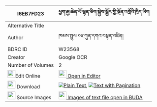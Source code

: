 |I6EB7FD23|ཕྱག་རྒྱ་ཆེན་པོ་ལྷན་ཅིག་སྐྱེས་སྦྱོར་གྱི་སྔོན་འགྲོའི་ཁྲིད་ཡིག 
| --- | --- 
|Alternative Title |
|Author| ཁམས་སྤྲུལ ༠༣་ཀུན་དགའ་བསྟན་འཛིན།
|BDRC ID | W23568
|Creator | Google OCR
|Number of Volumes| 2
|<img width="25" src="https://img.icons8.com/color/25/000000/edit-property.png">Edit Online| [<img width="25" src="https://avatars.githubusercontent.com/u/45091458?s=200&v=4"> Open in Editor](http://editor.openpecha.org/I6EB7FD23)
|<img width="25" src="https://img.icons8.com/fluent/48/000000/download-2.png"/>  Download | [![](https://img.icons8.com/color/20/000000/txt.png)Plain Text](https://github.com/Openpecha/I6EB7FD23/releases/download/v1/chakgya_chenpo_lhenchik_kye_jo_plain_I6EB7FD23.zip), [![](https://img.icons8.com/color/20/000000/txt.png)Text with Pagination](https://github.com/Openpecha/I6EB7FD23/releases/download/v1/chakgya_chenpo_lhenchik_kye_jo_pages_I6EB7FD23.zip)
|<img width="25" src="https://img.icons8.com/plasticine/100/000000/pictures-folder.png"/>  Source Images | [<img width="25" src="https://library.bdrc.io/icons/BUDA-small.svg"> Images of text file open in BUDA](https://library.bdrc.io/show/bdr:W23568)